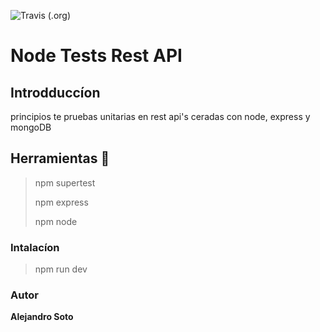![Travis (.org)](https://img.shields.io/travis/HAlejandro88/nodeTest?style=for-the-badge)

# Node Tests Rest API

## Introdduccíon

principios te pruebas unitarias en rest api's 
ceradas con node, express y mongoDB


## Herramientas 🦾 

> npm supertest
> 
> npm express
> 
> npm node

### Intalacíon

>
> npm run dev
> 

### Autor

**Alejandro Soto**
